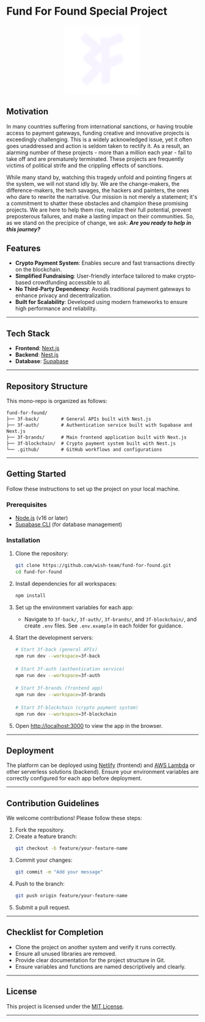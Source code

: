 # Fund For Found Special Project

<p align="center">
  <img src="3F.png" alt="3F logo" width="200"/>
</p>

## Motivation

In many countries suffering from international sanctions, or having trouble access to payment gateways, funding creative and innovative projects is exceedingly challenging. This is a widely acknowledged issue, yet it often goes unaddressed and action is seldom taken to rectify it. As a result, an alarming number of these projects - more than a million each year - fail to take off and are prematurely terminated. These projects are frequently victims of political strife and the crippling effects of sanctions.

While many stand by, watching this tragedy unfold and pointing fingers at the system, we will not stand idly by. We are the change-makers, the difference-makers, the tech savages, the hackers and painters, the ones who dare to rewrite the narrative. Our mission is not merely a statement; it's a commitment to shatter these obstacles and champion these promising projects. We are here to help them rise, realize their full potential, prevent preposterous failures, and make a lasting impact on their communities. So, as we stand on the precipice of change, we ask: **_Are you ready to help in this journey?_**

## Features

- **Crypto Payment System**: Enables secure and fast transactions directly on the blockchain.
- **Simplified Fundraising**: User-friendly interface tailored to make crypto-based crowdfunding accessible to all.
- **No Third-Party Dependency**: Avoids traditional payment gateways to enhance privacy and decentralization.
- **Built for Scalability**: Developed using modern frameworks to ensure high performance and reliability.

---

## Tech Stack

- **Frontend**: [Next.js](https://nextjs.org/)
- **Backend**: [Nest.js](https://nestjs.com/)
- **Database**: [Supabase](https://supabase.com/)

---

## Repository Structure

This mono-repo is organized as follows:

```
fund-for-found/
├── 3f-back/        # General APIs built with Nest.js
├── 3f-auth/        # Authentication service built with Supabase and Next.js
├── 3f-brands/      # Main frontend application built with Next.js
├── 3f-blockchain/  # Crypto payment system built with Nest.js
└── .github/        # GitHub workflows and configurations
```

---

## Getting Started

Follow these instructions to set up the project on your local machine.

### Prerequisites

- [Node.js](https://nodejs.org/) (v16 or later)
- [Supabase CLI](https://supabase.com/docs/guides/cli) (for database management)

### Installation

1. Clone the repository:
   ```bash
   git clone https://github.com/wish-team/fund-for-found.git
   cd fund-for-found
   ```

2. Install dependencies for all workspaces:
   ```bash
   npm install
   ```

3. Set up the environment variables for each app:
   - Navigate to `3f-back/`, `3f-auth/`, `3f-brands/`, and `3f-blockchain/`, and create `.env` files. See `.env.example` in each folder for guidance.

4. Start the development servers:
   ```bash
   # Start 3f-back (general APIs)
   npm run dev --workspace=3f-back

   # Start 3f-auth (authentication service)
   npm run dev --workspace=3f-auth

   # Start 3f-brands (frontend app)
   npm run dev --workspace=3f-brands

   # Start 3f-blockchain (crypto payment system)
   npm run dev --workspace=3f-blockchain
   ```

5. Open [http://localhost:3000](http://localhost:3000) to view the app in the browser.

---

## Deployment

The platform can be deployed using [Netlify](https://www.netlify.com/) (frontend) and [AWS Lambda](https://aws.amazon.com/lambda/) or other serverless solutions (backend). Ensure your environment variables are correctly configured for each app before deployment.

---

## Contribution Guidelines

We welcome contributions! Please follow these steps:

1. Fork the repository.
2. Create a feature branch:
   ```bash
   git checkout -b feature/your-feature-name
   ```
3. Commit your changes:
   ```bash
   git commit -m "Add your message"
   ```
4. Push to the branch:
   ```bash
   git push origin feature/your-feature-name
   ```
5. Submit a pull request.

---

## Checklist for Completion

- Clone the project on another system and verify it runs correctly.
- Ensure all unused libraries are removed.
- Provide clear documentation for the project structure in Git.
- Ensure variables and functions are named descriptively and clearly.

---

## License

This project is licensed under the [MIT License](LICENSE).

---
